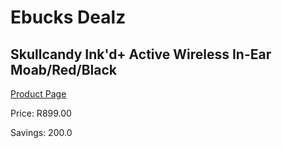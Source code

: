 
# Ebucks Dealz
## Skullcandy Ink'd+ Active Wireless In-Ear Moab/Red/Black
[Product Page](https://www.ebucks.com/web/shop/productSelected.do?prodId=1061148947&catId=1048640943)

Price: R899.00

Savings: 200.0


	